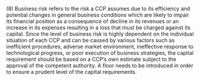 (8) Business risk refers to the risk a CCP assumes due to its efficiency and potential changes in general business conditions which are likely to impair its financial position as a consequence of decline in its revenues or an increase in its expenses resulting in a loss that must be charged against its capital. Since the level of business risk is highly dependent on the individual situation of each CCP and can be caused by various factors such as inefficient procedures, adverse market environment, ineffective response to technological progress, or poor execution of business strategies, the capital requirement should be based on a CCP’s own estimate subject to the approval of the competent authority. A floor needs to be introduced in order to ensure a prudent level of the capital requirements.